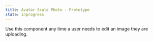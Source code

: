```yaml
---
title: Avatar Scale Photo - Prototype
state: inprogress
---
```


Use this component any time a user needs to edit an image they are uploading.